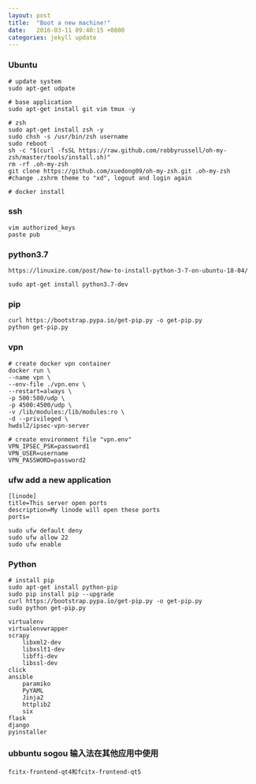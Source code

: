 ```yaml
---
layout: post
title:  "Boot a new machine!"
date:   2016-03-11 09:40:15 +0800
categories: jekyll update
---
```


### Ubuntu

    # update system
    sudo apt-get udpate

    # base application
    sudo apt-get install git vim tmux -y

    # zsh
    sudo apt-get install zsh -y
    sudo chsh -s /usr/bin/zsh username
    sudo reboot
    sh -c "$(curl -fsSL https://raw.github.com/robbyrussell/oh-my-zsh/master/tools/install.sh)"
    rm -rf .oh-my-zsh
    git clone https://github.com/xuedong09/oh-my-zsh.git .oh-my-zsh
    #change .zshrm theme to "xd", logout and login again

    # docker install

### ssh

    vim authorized_keys
    paste pub

### python3.7

    https://linuxize.com/post/how-to-install-python-3-7-on-ubuntu-18-04/

    sudo apt-get install python3.7-dev

### pip
    curl https://bootstrap.pypa.io/get-pip.py -o get-pip.py
    python get-pip.py

    
### vpn

    # create docker vpn container
    docker run \
    --name vpn \
    --env-file ./vpn.env \
    --restart=always \
    -p 500:500/udp \
    -p 4500:4500/udp \
    -v /lib/modules:/lib/modules:ro \
    -d --privileged \
    hwdsl2/ipsec-vpn-server

    # create environment file "vpn.env"
    VPN_IPSEC_PSK=password1
    VPN_USER=username
    VPN_PASSWORD=password2


### ufw add a new application

    [linode]
    title=This server open ports
    description=My linode will open these ports
    ports=
    
    sudo ufw default deny
    sudo ufw allow 22
    sudo ufw enable


### Python

    # install pip
    sudo apt-get install python-pip
    sudo pip install pip --upgrade
    curl https://bootstrap.pypa.io/get-pip.py -o get-pip.py
    sudo python get-pip.py

    virtualenv
    virtualenvwrapper
    scrapy
        libxml2-dev
        libxslt1-dev
        libffi-dev
        libssl-dev
    click
    ansible
        paramiko
        PyYAML
        Jinja2
        httplib2
        six
    flask
    django
    pyinstaller


### ubbuntu sogou 输入法在其他应用中使用
    fcitx-frontend-qt4和fcitx-frontend-qt5

